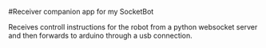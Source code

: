 #Receiver companion app for my SocketBot

Receives controll instructions for the robot from a python websocket server and then forwards to arduino through a usb connection.
